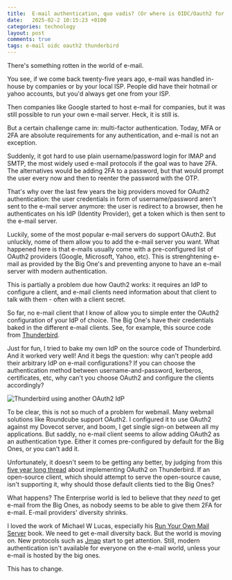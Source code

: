 ```yaml
---
title:  E-mail authentication, quo vadis? (Or where is OIDC/Oauth2 for everyone?)
date:   2025-02-2 10:15:23 +0100
categories: technology
layout: post
comments: true
tags: e-mail oidc oauth2 thunderbird
---
```


There's something rotten in the world of e-mail.

You see, if we come back twenty-five years ago, e-mail was handled in-house by companies or by your local ISP. People did have their hotmail or yahoo accounts, but you'd always get one from your ISP.

Then companies like Google started to host e-mail for companies, but it was still possible to run your own e-mail server. Heck, it is still is.

But a certain challenge came in: multi-factor authentication. Today, MFA or 2FA are absolute requirements for any authentication, and e-mail is not an exception.

Suddenly, it got hard to use plain username/password login for IMAP and SMTP, the most widely used e-mail protocols if the goal was to have 2FA. The alternatives would be adding 2FA to a password, but that would prompt the user every now and then to reenter the password with the OTP.

That's why over the last few years the big providers moved for OAuth2 authentication: the user credentials in form of username/password aren't sent to the e-mail server anymore: the user is redirect to a browser, then he authenticates on his IdP (Identity Provider), get a token which is then sent to the e-mail server.

Luckily, some of the most popular e-mail servers do support OAuth2. But unluckly, nome of them allow you to add the e-mail server you want. What happened here is that e-mails usually come with a pre-configured list of OAuth2 providers (Google, Microsoft, Yahoo, etc). This is strenghtening e-mail as provided by the Big One's and preventing anyone to have an e-mail server with modern authentication.

This is partially a problem due how Oauth2 works: it requires an IdP to configure a client, and e-mail clients need information about that client to talk with them - often with a client secret. 

So far, no e-mail client that I know of allow you to simple enter the OAuth2 configuration of your IdP of choice. The Big One's have their credentials baked in the different e-mail clients. See, for example, this source code from [Thunderbird](https://github.com/mozilla/releases-comm-central/blob/462d143ffcdc2028d918454d01c8b8c638eda9a5/mailnews/base/src/OAuth2Providers.sys.mjs).

Just for fun, I tried to bake my own IdP on the source code of Thunderbird. And it worked very well! And it begs the question: why can't people add their arbitrary IdP on e-mail configurations? If you can choose the authentication method between username-and-password, kerberos, certificates, etc, why can't you choose OAuth2 and configure the clients accordingly?

![Thunderbird using another OAuth2 IdP](../../assets/2025/oauth-on-thunderbird.png "Thunderbid using another IdP with OAuth2...")

To be clear, this is not so much of a problem for webmail. Many webmail solutions like Roundcube support OAuth2. I configured it to use OAuth2 against my Dovecot server, and boom, I get single sign-on between all my applications. But saddly, no e-mail client seems to allow adding OAuth2 as an authentication type. Either it comes pre-configured by default for the Big Ones, or you can't add it.

Unfortunately, it doesn't seem to be getting any better, by judging from this [five year long thread](https://bugzilla.mozilla.org/show_bug.cgi?id=1602166) about implementing OAuth2 on Thunderbird. If an open-source client, which should attempt to serve the open-source cause, isn't supporting it, why should those default clients tied to the Big Ones? 

What happens? The Enterprise world is led to believe that they _need_ to get e-mail from the Big Ones, as nobody seems to be able to give them 2FA for e-mail. E-mail providers' diversity shrinks.

I loved the work of Michael W Lucas, especially his [Run Your Own Mail Server](https://mwl.io/nonfiction/tools#ryoms) book. We need to get e-mail diversity back. But the world is moving on. New protocols such as [Jmap](https://jmap.io/software.html) start to get attention. Still, modern authentication isn't available for everyone on the e-mail world, unless your e-mail is hosted by the big ones.

This has to change.
